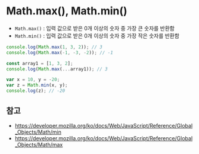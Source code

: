 # Math.max(), Math.min()

- ```Math.max()``` : 입력 값으로 받은 0개 이상의 숫자 중 가장 큰 숫자를 반환함
- ```Math.min()``` : 입력 값으로 받은 0개 이상의 숫자 중 가장 작은 숫자를 반환함

```javascript
console.log(Math.max(1, 3, 2)); // 3
console.log(Math.max(-1, -3, -2)); // -1

const array1 = [1, 3, 2];
console.log(Math.max(...array1)); // 3
```
```javascript
var x = 10, y = -20;
var z = Math.min(x, y);
console.log(z); // -20
```
## 참고
- https://developer.mozilla.org/ko/docs/Web/JavaScript/Reference/Global_Objects/Math/min
- https://developer.mozilla.org/ko/docs/Web/JavaScript/Reference/Global_Objects/Math/max
